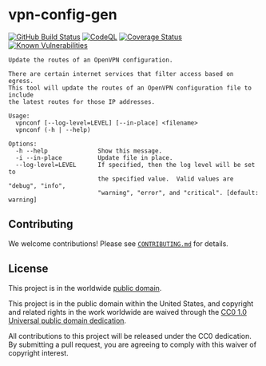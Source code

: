 # vpn-config-gen #

[![GitHub Build Status](https://github.com/cisagov/vpn-config-gen/workflows/build/badge.svg)](https://github.com/cisagov/vpn-config-gen/actions)
[![CodeQL](https://github.com/cisagov/vpn-config-gen/workflows/CodeQL/badge.svg)](https://github.com/cisagov/vpn-config-gen/actions/workflows/codeql-analysis.yml)
[![Coverage Status](https://coveralls.io/repos/github/cisagov/vpn-config-gen/badge.svg?branch=develop)](https://coveralls.io/github/cisagov/vpn-config-gen?branch=develop)
[![Known Vulnerabilities](https://snyk.io/test/github/cisagov/vpn-config-gen/develop/badge.svg)](https://snyk.io/test/github/cisagov/vpn-config-gen)

```console
Update the routes of an OpenVPN configuration.

There are certain internet services that filter access based on egress.
This tool will update the routes of an OpenVPN configuration file to include
the latest routes for those IP addresses.

Usage:
  vpnconf [--log-level=LEVEL] [--in-place] <filename>
  vpnconf (-h | --help)

Options:
  -h --help              Show this message.
  -i --in-place          Update file in place.
  --log-level=LEVEL      If specified, then the log level will be set to
                         the specified value.  Valid values are "debug", "info",
                         "warning", "error", and "critical". [default: warning]
```

## Contributing ##

We welcome contributions!  Please see [`CONTRIBUTING.md`](CONTRIBUTING.md) for
details.

## License ##

This project is in the worldwide [public domain](LICENSE).

This project is in the public domain within the United States, and
copyright and related rights in the work worldwide are waived through
the [CC0 1.0 Universal public domain
dedication](https://creativecommons.org/publicdomain/zero/1.0/).

All contributions to this project will be released under the CC0
dedication. By submitting a pull request, you are agreeing to comply
with this waiver of copyright interest.
